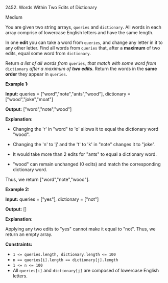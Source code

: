 2452\. Words Within Two Edits of Dictionary

Medium

You are given two string arrays, `queries` and `dictionary`. All words in each array comprise of lowercase English letters and have the same length.

In one **edit** you can take a word from `queries`, and change any letter in it to any other letter. Find all words from `queries` that, after a **maximum** of two edits, equal some word from `dictionary`.

Return _a list of all words from_ `queries`_,_ _that match with some word from_ `dictionary` _after a maximum of **two edits**_. Return the words in the **same order** they appear in `queries`.

**Example 1:**

**Input:** queries = ["word","note","ants","wood"], dictionary = ["wood","joke","moat"]

**Output:** ["word","note","wood"]

**Explanation:**

- Changing the 'r' in "word" to 'o' allows it to equal the dictionary word "wood".

- Changing the 'n' to 'j' and the 't' to 'k' in "note" changes it to "joke".

- It would take more than 2 edits for "ants" to equal a dictionary word.

- "wood" can remain unchanged (0 edits) and match the corresponding dictionary word.

Thus, we return ["word","note","wood"]. 

**Example 2:**

**Input:** queries = ["yes"], dictionary = ["not"]

**Output:** []

**Explanation:**

Applying any two edits to "yes" cannot make it equal to "not". Thus, we return an empty array. 

**Constraints:**

*   `1 <= queries.length, dictionary.length <= 100`
*   `n == queries[i].length == dictionary[j].length`
*   `1 <= n <= 100`
*   All `queries[i]` and `dictionary[j]` are composed of lowercase English letters.